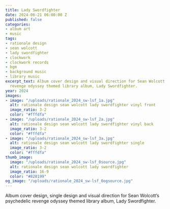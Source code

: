 ```yaml
---
title: Lady Swordfighter
date: 2024-06-21 06:00:00 Z
published: false
categories:
- album art
- music
tags:
- rationale design
- sean wolcott
- lady swordfighter
- clockwork
- clockwork records
- bgm
- background music
- library music
excerpt_text: Album cover design and visual direction for Sean Wolcott’s psychedelic
  revenge odyssey themed library album, Lady Swordfighter.
year: 2024
images:
- image: "/uploads/rationale_2024_sw-lsf_1a.jpg"
  alt: rationale design sean wolcott lady swordfighter vinyl front
  image_ratio: 3-2
  color: "#fffdfa"
- image: "/uploads/rationale_2024_sw-lsf_2a.jpg"
  alt: rationale design sean wolcott lady swordfighter vinyl back
  image_ratio: 3-2
  color: "#fffdfa"
- image: "/uploads/rationale_2024_sw-lsf_3a.jpg"
  alt: rationale design sean wolcott lady swordfighter single
  image_ratio: 3-2
  color: "#fffdfa"
thumb_image:
  image: "/uploads/rationale_2024_sw-lsf_0source.jpg"
  alt: rationale design sean wolcott lady swordfighter
  image_ratio: 16-9
  color: "#828199"
og_image: "/uploads/rationale_2024_sw-lsf_0ogsource.jpg"
---
```


Album cover design, single design and visual direction for Sean Wolcott’s psychedelic revenge odyssey themed library album, Lady Swordfighter.